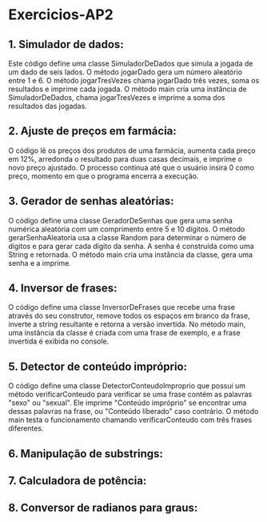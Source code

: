 # Exercicios-AP2

## 1. Simulador de dados:
Este código define uma classe SimuladorDeDados que simula a jogada de um dado de seis lados. O método jogarDado gera um número aleatório entre 1 e 6. O método jogarTresVezes chama jogarDado três vezes, soma os resultados e imprime cada jogada. O método main cria uma instância de SimuladorDeDados, chama jogarTresVezes e imprime a soma dos resultados das jogadas.

## 2. Ajuste de preços em farmácia:
O código lê os preços dos produtos de uma farmácia, aumenta cada preço em 12%, arredonda o resultado para duas casas decimais, e imprime o novo preço ajustado. O processo continua até que o usuário insira 0 como preço, momento em que o programa encerra a execução.

## 3. Gerador de senhas aleatórias:
O código define uma classe GeradorDeSenhas que gera uma senha numérica aleatória com um comprimento entre 5 e 10 dígitos. O método gerarSenhaAleatoria usa a classe Random para determinar o número de dígitos e para gerar cada dígito da senha. A senha é construída como uma String e retornada. O método main cria uma instância da classe, gera uma senha e a imprime.

## 4. Inversor de frases:
O código define uma classe InversorDeFrases que recebe uma frase através do seu construtor, remove todos os espaços em branco da frase, inverte a string resultante e retorna a versão invertida. No método main, uma instância da classe é criada com uma frase de exemplo, e a frase invertida é exibida no console.

## 5. Detector de conteúdo impróprio:
O código define uma classe DetectorConteudoImproprio que possui um método verificarConteudo para verificar se uma frase contém as palavras "sexo" ou "sexual". Ele imprime "Conteúdo impróprio" se encontrar uma dessas palavras na frase, ou "Conteúdo liberado" caso contrário. O método main testa o funcionamento chamando verificarConteudo com três frases diferentes.

## 6. Manipulação de substrings:

## 7. Calculadora de potência:

## 8. Conversor de radianos para graus:
